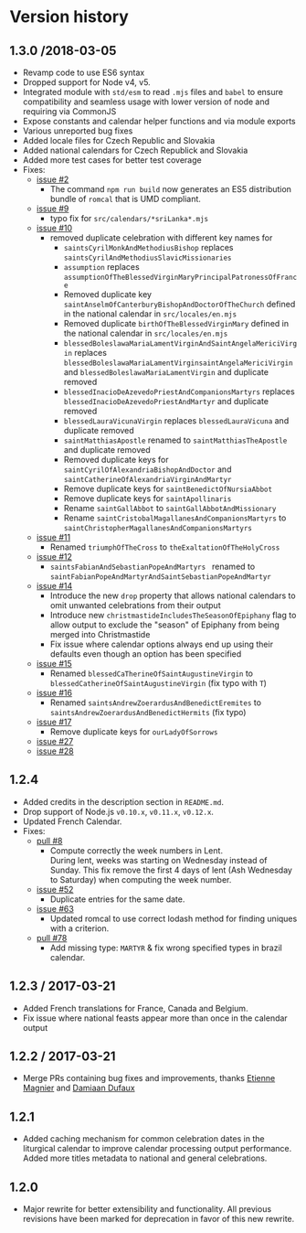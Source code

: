 # Version history

## 1.3.0 /2018-03-05
* Revamp code to use ES6 syntax
* Dropped support for Node v4, v5.
* Integrated module with `std/esm` to read `.mjs` files and `babel` to ensure compatibility and seamless usage with lower version of node and requiring via CommonJS
* Expose constants and calendar helper functions and via module exports
* Various unreported bug fixes
* Added locale files for Czech Republic and Slovakia
* Added national calendars for Czech Republick and Slovakia
* Added more test cases for better test coverage
* Fixes:
    - [issue #2](https://github.com/pejulian/romcal/issues/2)
        + The command `npm run build` now generates an ES5 distribution bundle of `romcal` that is UMD compliant.
    - [issue #9](https://github.com/pejulian/romcal/issues/9)
        + typo fix for `src/calendars/*sriLanka*.mjs`
    - [issue #10](https://github.com/pejulian/romcal/issues/10)
        + removed duplicate celebration with different key names for
            * `saintsCyrilMonkAndMethodiusBishop` replaces `saintsCyrilAndMethodiusSlavicMissionaries`
            * `assumption` replaces `assumptionOfTheBlessedVirginMaryPrincipalPatronessOfFrance`
            * Removed duplicate key `saintAnselmOfCanterburyBishopAndDoctorOfTheChurch` defined in the national calendar in `src/locales/en.mjs`
            * Removed duplicate `birthOfTheBlessedVirginMary` defined in the national calendar in `src/locales/en.mjs`
            * `blessedBoleslawaMariaLamentVirginAndSaintAngelaMericiVirgin` replaces `blessedBoleslawaMariaLamentVirginsaintAngelaMericiVirgin` and `blessedBoleslawaMariaLamentVirgin` and duplicate removed
            * `blessedInacioDeAzevedoPriestAndCompanionsMartyrs` replaces `blessedInacioDeAzevedoPriestAndMartyr` and duplicate removed
            * `blessedLauraVicunaVirgin` replaces `blessedLauraVicuna` and duplicate removed
            * `saintMatthiasApostle` renamed to `saintMatthiasTheApostle` and duplicate removed
            * Removed duplicate keys for `saintCyrilOfAlexandriaBishopAndDoctor` and `saintCatherineOfAlexandriaVirginAndMartyr`
            * Remove duplicate keys for `saintBenedictOfNursiaAbbot`
            * Remove duplicate keys for `saintApollinaris`
            * Rename `saintGallAbbot` to `saintGallAbbotAndMissionary`
            * Rename `saintCristobalMagallanesAndCompanionsMartyrs` to `saintChristopherMagallanesAndCompanionsMartyrs`
    - [issue #11](https://github.com/pejulian/romcal/issues/11)
        + Renamed `triumphOfTheCross` to `theExaltationOfTheHolyCross`
    - [issue #12](https://github.com/pejulian/romcal/issues/12)
        + `saintsFabianAndSebastianPopeAndMartyrs ` renamed to `saintFabianPopeAndMartyrAndSaintSebastianPopeAndMartyr`
    - [issue #14](https://github.com/pejulian/romcal/issues/14)
        + Introduce the new `drop` property that allows national calendars to omit unwanted celebrations from their output
        + Introduce new `christmastideIncludesTheSeasonOfEpiphany` flag to allow output to exclude the "season" of Epiphany from being merged into Christmastide
        + Fix issue where calendar options always end up using their defaults even though an option has been specified
    - [issue #15](https://github.com/pejulian/romcal/issues/15)
        + Renamed `blessedCaTherineOfSaintAugustineVirgin` to `blessedCatherineOfSaintAugustineVirgin` (fix typo with `T`)
    - [issue #16](https://github.com/pejulian/romcal/issues/16)
        + Renamed `saintsAndrewZoerardusAndBenedictEremites` to `saintsAndrewZoerardusAndBenedictHermits` (fix typo)
    - [issue #17](https://github.com/pejulian/romcal/issues/17)
        + Remove duplicate keys for `ourLadyOfSorrows`
    - [issue #27](https://github.com/pejulian/romcal/issues/27)
    - [issue #28](https://github.com/pejulian/romcal/issues/28)


## 1.2.4
* Added credits in the description section in `README.md`.
* Drop support of Node.js `v0.10.x`, `v0.11.x`, `v0.12.x`.
* Updated French Calendar.
* Fixes:
    * [pull #8](https://github.com/romcal/romcal/pull/8)
        * Compute correctly the week numbers in Lent.<br>
          During lent, weeks was starting on Wednesday instead of Sunday. This fix remove the first 4 days of lent (Ash Wednesday to Saturday) when computing the week number.
    * [issue #52](https://github.com/romcal/romcal/issues/52)
        * Duplicate entries for the same date.
    * [issue #63](https://github.com/romcal/romcal/issues/63)
        * Updated romcal to use correct lodash method for finding uniques with a criterion.
    * [pull #78](https://github.com/romcal/romcal/pull/78)
        * Add missing type: `MARTYR` & fix wrong specified types in brazil calendar.

## 1.2.3 / 2017-03-21
* Added French translations for France, Canada and Belgium.
* Fix issue where national feasts appear more than once in the calendar output

## 1.2.2 / 2017-03-21
* Merge PRs containing bug fixes and improvements, thanks [Etienne Magnier](https://github.com/emagnier) and [Damiaan Dufaux](https://github.com/Dev1an)

## 1.2.1
* Added caching mechanism for common celebration dates in the liturgical calendar to improve calendar processing output performance. Added more titles metadata to national and general celebrations.

## 1.2.0
* Major rewrite for better extensibility and functionality. All previous revisions have been marked for deprecation in favor of this new rewrite.
